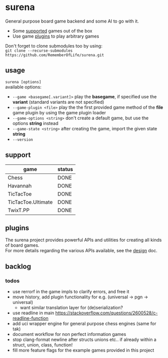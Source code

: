 # surena

General purpose board game backend and some AI to go with it.
* Some [supported](#support) games out of the box
* Use game [plugins](#plugins) to play arbitrary games

Don't forget to clone submodules too by using:  
`git clone --recurse-submodules https://github.com/RememberOfLife/surena.git`

## usage
`surena [options]`  
available options:
* `--game <basegame[.variant]>` play the **basegame**, if specified use the **variant** (standard variants are not specified)
* `--game-plugin <file>` play the the first provided game method of the **file** game plugin by using the game plugin loader
* `--game-options <string>` don't create a default game, but use the options **string** instead
* `--game-state <string>` after creating the game, import the given state **string**
* `--version`

## support
|game|status|
|---|---|
|Chess|DONE|
|Havannah|DONE|
|TicTacToe|DONE|
|TicTacToe.Ultimate|DONE|
|TwixT.PP|DONE|

## plugins
The surena project provides powerful APIs and utilities for creating all kinds of board games.  
For more details regarding the various APIs available, see the [design](./docs/design.md) doc.

## backlog

### todos
* use rerrorf in the game impls to clarify errors, and free it
* move history, add plugin functionality for e.g. (universal -> pgn -> universal)
  * want similar translation layer for (de)serialization?
* use readline in main https://stackoverflow.com/questions/2600528/c-readline-function
* add uci wrapper engine for general purpose chess engines (same for tak)
* document workflow for non perfect information games
* stop clang-format newline after structs unions etc.. if already within a struct, union, class, function!
* fill more feature flags for the example games provided in this project
